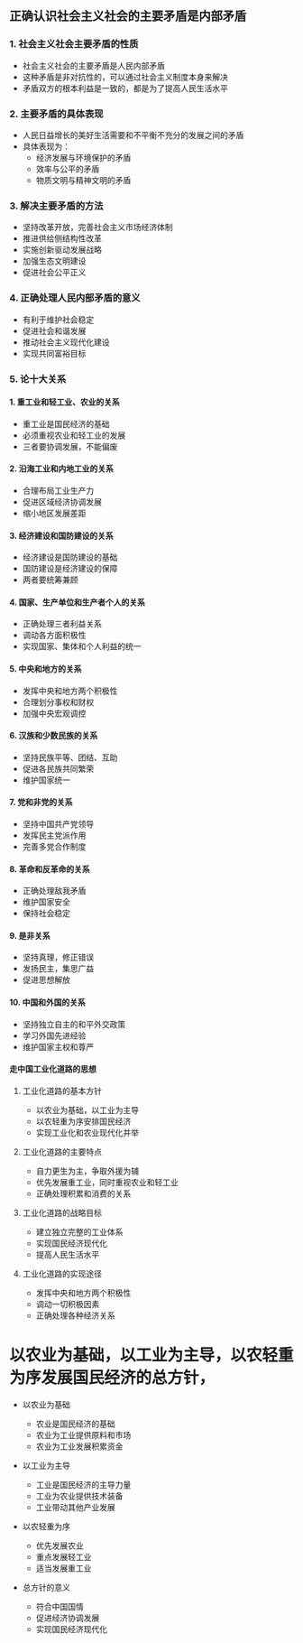 ## 正确认识社会主义社会的主要矛盾是内部矛盾

### 1. 社会主义社会主要矛盾的性质
- 社会主义社会的主要矛盾是人民内部矛盾
- 这种矛盾是非对抗性的，可以通过社会主义制度本身来解决
- 矛盾双方的根本利益是一致的，都是为了提高人民生活水平

### 2. 主要矛盾的具体表现
- 人民日益增长的美好生活需要和不平衡不充分的发展之间的矛盾
- 具体表现为：
  - 经济发展与环境保护的矛盾
  - 效率与公平的矛盾
  - 物质文明与精神文明的矛盾

### 3. 解决主要矛盾的方法
- 坚持改革开放，完善社会主义市场经济体制
- 推进供给侧结构性改革
- 实施创新驱动发展战略
- 加强生态文明建设
- 促进社会公平正义

### 4. 正确处理人民内部矛盾的意义
- 有利于维护社会稳定
- 促进社会和谐发展
- 推动社会主义现代化建设
- 实现共同富裕目标

### 5. 论十大关系

#### 1. 重工业和轻工业、农业的关系
- 重工业是国民经济的基础
- 必须重视农业和轻工业的发展
- 三者要协调发展，不能偏废

#### 2. 沿海工业和内地工业的关系
- 合理布局工业生产力
- 促进区域经济协调发展
- 缩小地区发展差距

#### 3. 经济建设和国防建设的关系
- 经济建设是国防建设的基础
- 国防建设是经济建设的保障
- 两者要统筹兼顾

#### 4. 国家、生产单位和生产者个人的关系
- 正确处理三者利益关系
- 调动各方面积极性
- 实现国家、集体和个人利益的统一

#### 5. 中央和地方的关系
- 发挥中央和地方两个积极性
- 合理划分事权和财权
- 加强中央宏观调控

#### 6. 汉族和少数民族的关系
- 坚持民族平等、团结、互助
- 促进各民族共同繁荣
- 维护国家统一

#### 7. 党和非党的关系
- 坚持中国共产党领导
- 发挥民主党派作用
- 完善多党合作制度

#### 8. 革命和反革命的关系
- 正确处理敌我矛盾
- 维护国家安全
- 保持社会稳定

#### 9. 是非关系
- 坚持真理，修正错误
- 发扬民主，集思广益
- 促进思想解放

#### 10. 中国和外国的关系
- 坚持独立自主的和平外交政策
- 学习外国先进经验
- 维护国家主权和尊严

#### 走中国工业化道路的思想

1. 工业化道路的基本方针
   - 以农业为基础，以工业为主导
   - 以农轻重为序安排国民经济
   - 实现工业化和农业现代化并举

2. 工业化道路的主要特点
   - 自力更生为主，争取外援为辅
   - 优先发展重工业，同时重视农业和轻工业
   - 正确处理积累和消费的关系

3. 工业化道路的战略目标
   - 建立独立完整的工业体系
   - 实现国民经济现代化
   - 提高人民生活水平

4. 工业化道路的实现途径
   - 发挥中央和地方两个积极性
   - 调动一切积极因素
   - 正确处理各种经济关系

# 以农业为基础，以工业为主导，以农轻重为序发展国民经济的总方针，
   - 以农业为基础
     - 农业是国民经济的基础
     - 农业为工业提供原料和市场
     - 农业为工业发展积累资金
   
   - 以工业为主导
     - 工业是国民经济的主导力量
     - 工业为农业提供技术装备
     - 工业带动其他产业发展
   
   - 以农轻重为序
     - 优先发展农业
     - 重点发展轻工业
     - 适当发展重工业
   
   - 总方针的意义
     - 符合中国国情
     - 促进经济协调发展
     - 实现国民经济现代化


